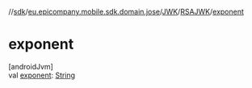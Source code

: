 //[sdk](../../../../index.md)/[eu.epicompany.mobile.sdk.domain.jose](../../index.md)/[JWK](../index.md)/[RSAJWK](index.md)/[exponent](exponent.md)

# exponent

[androidJvm]\
val [exponent](exponent.md): [String](https://kotlinlang.org/api/latest/jvm/stdlib/kotlin/-string/index.html)
